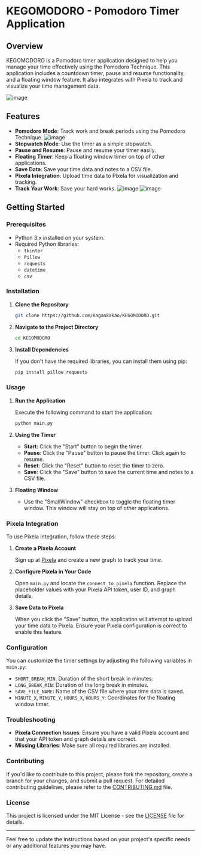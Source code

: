# KEGOMODORO - Pomodoro Timer Application

## Overview

KEGOMODORO is a Pomodoro timer application designed to help you manage your time effectively using the Pomodoro Technique. This application includes a countdown timer, pause and resume functionality, and a floating window feature. It also integrates with Pixela to track and visualize your time management data.

![image](https://github.com/user-attachments/assets/3a2548d7-a839-417f-b0ee-02f87c302018)

## Features

- **Pomodoro Mode**: Track work and break periods using the Pomodoro Technique.
![image](https://github.com/user-attachments/assets/e474ad9f-8fac-4979-9684-9ec73a147a00)
- **Stopwatch Mode**: Use the timer as a simple stopwatch.
- **Pause and Resume**: Pause and resume your timer easily.
- **Floating Timer**: Keep a floating window timer on top of other applications.
- **Save Data**: Save your time data and notes to a CSV file.
- **Pixela Integration**: Upload time data to Pixela for visualization and tracking.
- **Track Your Work**: Save your hard works.
![image](https://github.com/user-attachments/assets/6eb448b2-4fb5-4b39-9b36-377fc235a731)
![image](https://github.com/user-attachments/assets/15b1d2d4-def6-44c5-97c1-261ef4481a6e)


## Getting Started

### Prerequisites

- Python 3.x installed on your system.
- Required Python libraries:
  - `tkinter`
  - `Pillow`
  - `requests`
  - `datetime`
  - `csv`

### Installation

1. **Clone the Repository**

   ```bash
   git clone https://github.com/Kagankakao/KEGOMODORO.git
   ```

2. **Navigate to the Project Directory**

   ```bash
   cd KEGOMODORO
   ```

3. **Install Dependencies**

   If you don't have the required libraries, you can install them using pip:

   ```bash
   pip install pillow requests
   ```

### Usage

1. **Run the Application**

   Execute the following command to start the application:

   ```bash
   python main.py
   ```

2. **Using the Timer**

   - **Start**: Click the "Start" button to begin the timer.
   - **Pause**: Click the "Pause" button to pause the timer. Click again to resume.
   - **Reset**: Click the "Reset" button to reset the timer to zero.
   - **Save**: Click the "Save" button to save the current time and notes to a CSV file.

3. **Floating Window**

   - Use the "SmallWindow" checkbox to toggle the floating timer window. This window will stay on top of other applications.

### Pixela Integration

To use Pixela integration, follow these steps:

1. **Create a Pixela Account**

   Sign up at [Pixela](https://pixe.la/) and create a new graph to track your time.

2. **Configure Pixela in Your Code**

   Open `main.py` and locate the `connect_to_pixela` function. Replace the placeholder values with your Pixela API token, user ID, and graph details.

3. **Save Data to Pixela**

   When you click the "Save" button, the application will attempt to upload your time data to Pixela. Ensure your Pixela configuration is correct to enable this feature.

### Configuration

You can customize the timer settings by adjusting the following variables in `main.py`:

- `SHORT_BREAK_MIN`: Duration of the short break in minutes.
- `LONG_BREAK_MIN`: Duration of the long break in minutes.
- `SAVE_FILE_NAME`: Name of the CSV file where your time data is saved.
- `MINUTE_X`, `MINUTE_Y`, `HOURS_X`, `HOURS_Y`: Coordinates for the floating window timer.

### Troubleshooting
    
- **Pixela Connection Issues**: Ensure you have a valid Pixela account and that your API token and graph details are correct.
- **Missing Libraries**: Make sure all required libraries are installed.

### Contributing

If you'd like to contribute to this project, please fork the repository, create a branch for your changes, and submit a pull request. For detailed contributing guidelines, please refer to the [CONTRIBUTING.md](CONTRIBUTING.md) file.

### License

This project is licensed under the MIT License - see the [LICENSE](LICENSE) file for details.

---

Feel free to update the instructions based on your project's specific needs or any additional features you may have.
